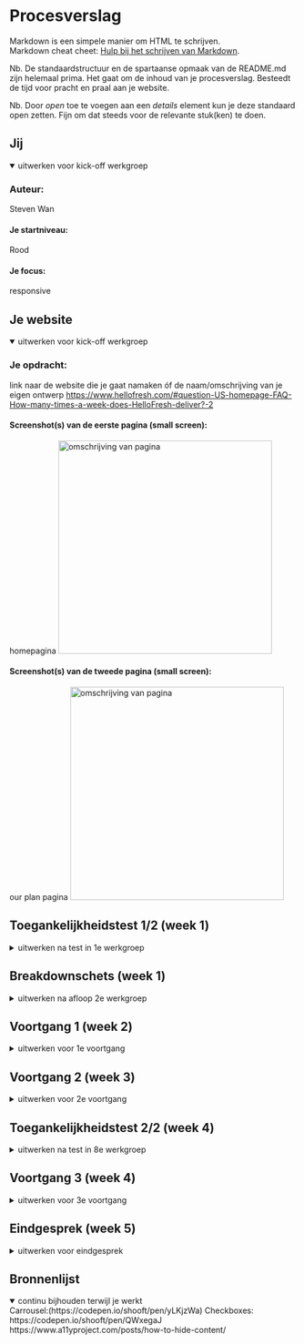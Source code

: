 # Procesverslag

Markdown is een simpele manier om HTML te schrijven.  
Markdown cheat cheet: [Hulp bij het schrijven van Markdown](https://github.com/adam-p/markdown-here/wiki/Markdown-Cheatsheet).

Nb. De standaardstructuur en de spartaanse opmaak van de README.md zijn helemaal prima. Het gaat om de inhoud van je procesverslag. Besteedt de tijd voor pracht en praal aan je website.

Nb. Door _open_ toe te voegen aan een _details_ element kun je deze standaard open zetten. Fijn om dat steeds voor de relevante stuk(ken) te doen.

## Jij

<details open>
  <summary>uitwerken voor kick-off werkgroep</summary>

### Auteur:

Steven Wan

#### Je startniveau:

Rood

#### Je focus:

responsive

</details>

## Je website

<details open>
  <summary>uitwerken voor kick-off werkgroep</summary>

### Je opdracht:

link naar de website die je gaat namaken óf de naam/omschrijving van je eigen ontwerp
https://www.hellofresh.com/#question-US-homepage-FAQ-How-many-times-a-week-does-HelloFresh-deliver?-2

#### Screenshot(s) van de eerste pagina (small screen):

homepagina
  <img src="readme-images/homepagina_hellofresh.png" width="375px" alt="omschrijving van pagina">

#### Screenshot(s) van de tweede pagina (small screen):

our plan pagina
  <img src="readme-images/plannenpagina_hellofresh.png" width="375px" alt="omschrijving van pagina">

</details>

## Toegankelijkheidstest 1/2 (week 1)

<details>
  <summary>uitwerken na test in 1e werkgroep</summary>

### Bevindingen

Lijst met je bevindingen die in de test naar voren kwamen:
Je kan niet terug via 'our plan' pagina
Central field loss:
view our plans hover onduidelijk
kan niks lezen
laag contrast
ziet geen outline buttons
ziet geen stappenplan (weinig contrast)
'First box total' balk onduidelijk, te weining contrast
Parkinson:
knoppen zijn erg klein
colorblind:
foto's niet duidelijk
hover kan duidelijker

#### Screenreader

Hij gaat niet van zelf langs de FAQ



#### Muis en Toetsenbord

Muis only:
Geen probleem

Toetsenbord only:
Gaat langs de tabben van menu ondanks het menu gesloten is

#### Motoriek (shocks, elastiekjes)

Buttons zijn relatief klein voor motorieke beperkingen
  
  oplossing: De buttons vergroten

#### Visueel (brillen, contrast, kleurenblind, dark/light).

De hover van de buttons hebben een laag contrast waardoor het moeilijk is om waar te nemen
  
  oplossing: hover contrast verhogen

</details>

## Breakdownschets (week 1)

<details>
  <summary>uitwerken na afloop 2e werkgroep</summary>

### de hele pagina:

  <img src="readme-images/breakdownsheet-1.jpg" width="375px" alt="breakdown van een dynamisch deel">
    <img src="readme-images/breakdownsheet-2.jpg" width="375px" alt="breakdown van een dynamisch deel">
    <img src="readme-images/breakdownsheet-3.jpg" width="375px" alt="breakdown van een dynamisch deel">
    <img src="readme-images/breakdownsheet-4.jpg" width="375px" alt="breakdown van een dynamisch deel">

### dynamisch deel (bijv menu):

<img src="readme-images/breakdownsheet-5.jpg" width="375px" alt="breakdown van een dynamisch deel">


</details>

## Voortgang 1 (week 2)

<details>
  <summary>uitwerken voor 1e voortgang</summary>

### Stand van zaken

  Ik heb een overzicht gemaakt van welke stukken van de website ik wel en niet ga coderen. Verder heb ik een begin gemaakt aan de HTML code. Hier ga ik alle content erin verwerken waarmee ik later met CSS verder ga stylen. Hier had ik tot nu toe niet echt moeite mee.
  
      <img src="readme-images/html-1.jpg" width="375px" alt="html-code">
  
      <img src="readme-images/html-2.jpg" width="375px" alt="html-code">
  
      <img src="readme-images/html-3.jpg" width="375px" alt="html-code">  



### Agenda voor meeting

samen met je groepje opstellen

Fee: 
1. Ik moet nog alles in html zetten, tekst+plaatjes
2. Nog meer oefenen
3. Vragen stellen in de les
  
Mila:
1. Basis structuur maken
2.Inhoud verzamelen(afbeedlingen, iconen, fonts)
3.Bronnen niet vergeten
4.CSS
  

### Verslag van meeting

hier na afloop snel de uitkomsten van de meeting vastleggen

- HTML code afronden
- Een begin maken aan CSS
- Loop beetje achter
- bling bling ideeën bedenken

</details>

## Voortgang 2 (week 3)

<details>
  <summary>uitwerken voor 2e voortgang</summary>

### Stand van zaken

Heb een begin kunnen maken aan de header en eerste sections, ik kon de achtergrond afbeelding niet goed positioneren. Ik moet de header nog verbeteren.

<img src="header_en_section1.jpg" width="375px" alt="html-code">

### Agenda voor meeting

samen met je groepje opstellen

Mila: opgegeven :(
Fee: Heeft veel moeite met HTML
### Verslag van meeting

hier na afloop snel de uitkomsten van de meeting vastleggen

- Verder werken aan CSS
- Begin maken aan JS
- Absolute position gebruiken voor achtergrond img

</details>

## Toegankelijkheidstest 2/2 (week 4)

<details>
  <summary>uitwerken na test in 8e werkgroep</summary>

### Bevindingen

Lijst met je bevindingen die in de test naar voren kwamen (geef ook aan wat er verbeterd is):

#### Screenreader

Een manier bedenken om navigatie te sluiten
"inert" gebruiken om navigatie te skippen indien het niet open is

#### Muis en Toetsenbord

Muis only: niks aan de hand
Toetsenbord: manier bedenken om nav te sluiten

#### Motoriek (shocks, elastiekjes)

De buttons groter maken 

#### Visueel (brillen, contrast, kleurenblind, dark/light).

Meer contrast in de hover op de buttons

</details>

## Voortgang 3 (week 4)

<details>
  <summary>uitwerken voor 3e voortgang</summary>

### Stand van zaken
  
Ik ben bijna klaar met de lay-out van de homepagina. Ik moet nog wel de bovenstaande verbeterpunten in de homgepagina verwerken. De plannenpagina moet ik nog uitwerken.

### Agenda voor meeting

samen met je groepje opstellen

Bespreken welke elementen ik kan toevoegen om mijn website meer toegankelijk te maken.
  
### Verslag van meeting

hier na afloop snel de uitkomsten van de meeting vastleggen

- Heb geleerd hoe je animaties kan maken met css samen met Danian
- Heb een terugknop geplaatst in de plannen pagina

</details>

## Eindgesprek (week 5)

<details>
  <summary>uitwerken voor eindgesprek</summary>

### Je uitkomst - karakteristiek screenshots:

  <img src="readme-images/resultaat-1.jpg" width="375px" alt="uitomst opdracht 1">
  <img src="readme-images/resultaat-2.jpg" width="375px" alt="uitomst opdracht 1">
  <img src="readme-images/resultaat-3.jpg" width="375px" alt="uitomst opdracht 1">
  <img src="readme-images/resultaat-4.jpg" width="375px" alt="uitomst opdracht 1">


### Dit ging goed/Heb ik geleerd:
  
-Ik heb geleerd hoe je een slide-menu kan maken met behulp van JS
-Ik heb geleerd hoe je animaties kan maken
- Ik heb geleerd hoe je rekening kan houden met mensen die een visuele/motoriek beperking hebben
- ik ben beter geworden in HTML, CSS en JS
Korte omschrijving met plaatjes

  <img src="readme-images/trots-1.jpg" width="375px" alt="top">
  Ik ben vooral trots op de ingredienten selector in de plannenpagina. Ik vind dat mijn pagina in het geheel erg professioneel uitziet vergeleken met mijn voorgaande codeer-pagina's. Ik heb gemerkt dat ik tijdens dit vak grote vooruitgang stappen heb gezet in coderen. Ik merk dat ik coderen steeds meer begrijp waardoor ik het persoonlijk steeds leuker begin te vinden :)

### Dit was lastig/Is niet gelukt:
  
De officiele plannenpagina bestaat uit meerdere stappen. Ik kwam er niet aan toe om het volledig uit te werken.
Ik kwam erachter dat mijn html-code niet volledig screenread-vriendelijk is. Ik heb checkmark emoji's gebruikt waardoor de screenreader die volledig hardop leest, wat niet de bedoeling is. Bij sommige gedeelte heb ik eerst de <img> gecodeerd en daarna pas de content. Deze volgorde moet worden omgedraaid omdat de content belangrijker is.
  
Korte omschrijving met plaatjes
  
  
  <img src="readme-images/lastig-1" width="375px" alt="bummer">
    <img src="readme-images/lastig-2" width="375px" alt="bummer">

</details>

## Bronnenlijst

<details open>
  <summary>continu bijhouden terwijl je werkt</summary>
Carrousel:(https://codepen.io/shooft/pen/yLKjzWa)
Checkboxes: https://codepen.io/shooft/pen/QWxegaJ
https://www.a11yproject.com/posts/how-to-hide-content/

</details>
